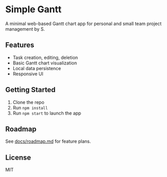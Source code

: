 # Simple Gantt

A minimal web-based Gantt chart app for personal and small team project management by S.

## Features

- Task creation, editing, deletion
- Basic Gantt chart visualization
- Local data persistence
- Responsive UI

## Getting Started

1. Clone the repo
2. Run `npm install`
3. Run `npm start` to launch the app

## Roadmap

See [docs/roadmap.md](docs/roadmap.md) for feature plans.

## License

MIT
